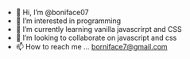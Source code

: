 - 👋 Hi, I’m @boniface07
- 👀 I’m interested in programming
- 🌱 I’m currently learning  vanilla javascrirpt and CSS
- 💞️ I’m looking to collaborate on  javascript and css
- 📫 How to reach me ...  borniface7@gmail.com

<!---
boniface07/boniface07 is a ✨ special ✨ repository because its `README.md` (this file) appears on your GitHub profile.
You can click the Preview link to take a look at your changes.
--->
